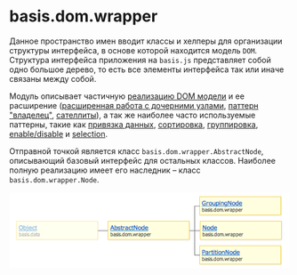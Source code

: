 # basis.dom.wrapper

Данное пространство имен вводит классы и хелперы для организации структуры интерфейса, в основе которой находится модель `DOM`. Структура интерфейса приложения на `basis.js` представляет собой одно большое дерево, то есть все элементы интерфейса так или иначе связаны между собой.

Модуль описывает частичную [реализацию DOM модели](basis.dom.wrapper_dom.md) и ее расширение ([расширенная работа с дочерними узлами](basis.dom.wrapper_childNodes.md), [паттерн "владелец"](basis.dom.wrapper_owner.md), [сателлиты](basis.dom.wrapper_satellite.md)), а так же наиболее часто используемые паттерны, такие как [привязка данных](basis.dom.wrapper_data.md), [сортировка](basis.dom.wraper_sorting.md), [группировка](basis.dom.wrapper_grouping.md), [enable/disable](basis.dom.wrapper_disabled.md) и [selection](basis.data.wrapper_selection.md).

Отправной точкой является класс `basis.dom.wrapper.AbstractNode`, описывающий базовый интерфейс для остальных классов. Наиболее полную реализацию имеет его наследник – класс `basis.dom.wrapper.Node`.

![Структура основных классов basis.dom.wrapper](img/dom-wrapper.png)
